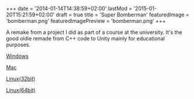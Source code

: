 +++
date = '2014-01-14T14:38:59+02:00'
lastMod = '2015-01-20T15:21:59+02:00'
draft = true
title = 'Super Bomberman'
featuredImage = 'bomberman.png'
featuredImagePreview = 'bomberman.png'
+++

A remake from a project I did as part of a course at the university. It's the good oldie remade from C++ code to Unity mainly for educational purposes.

[Windows](https://drive.google.com/file/d/1twSpNqg-r5gRC3CSbnrX4P-41F7xiAow/view?usp=sharing)

[Mac](https://drive.google.com/file/d/1eRYJZTveU59-LlGSExJOAoVaiyoy33xO/view?usp=sharing)

[Linux(32bit)](https://drive.google.com/file/d/1Kas9R_eoimQjtuQ5UpNaYezj3NMd9sYK/view?usp=sharing)

[Linux(64bit)](https://drive.google.com/file/d/1p_J0vwcQvhOktueuhRUtgu8ukCbU3JdF/view?usp=sharing)